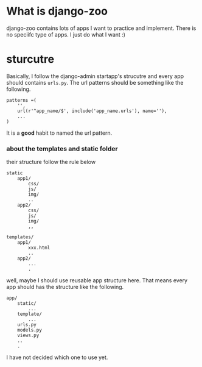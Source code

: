 # What is django-zoo

django-zoo contains lots of apps I want to practice and implement. There is no speciifc type of apps. I just do what I want :)

# sturcutre

Basically, I follow the django-admin startapp's strucutre and every app should contains `urls.py`. The url patterns should be something like the following.


```
patterns =(
    '',
    url(r'^app_name/$', include('app_name.urls'), name=''),
    ...
)
```

It is a **good** habit to named the url pattern.

### about the templates and static folder

their structure follow the rule below

```
static
    app1/
        css/
        js/
        img/
        ..
    app2/
        css/
        js/
        img/
        ,,

templates/
    app1/
        xxx.html
        ..
    app2/
        ...
        .
```

well, maybe I should use reusable app structure here. That means every app should has the structure like the following.

```
app/
    static/
        ...
    template/
        ...
    urls.py
    models.py
    views.py
    ..
    .
```

I have not decided which one to use yet.
